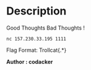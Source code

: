 # Description
Good Thoughts Bad Thoughts !
```
nc 157.230.33.195 1111
```
Flag Format: Trollcat{.*}

**Author : codacker**
